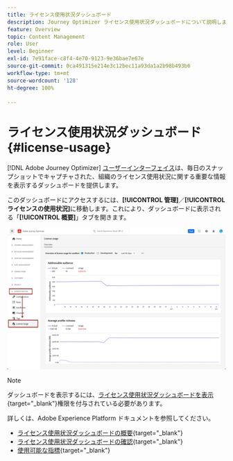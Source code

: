 ```yaml
---
title: ライセンス使用状況ダッシュボード
description: Journey Optimizer ライセンス使用状況ダッシュボードについて説明します
feature: Overview
topic: Content Management
role: User
level: Beginner
exl-id: 7e91face-c8f4-4e70-9123-9e36bae7e67e
source-git-commit: 0ca491315e214e3c12bec11a93da1a2b98b493b6
workflow-type: tm+mt
source-wordcount: '128'
ht-degree: 100%

---
```


# ライセンス使用状況ダッシュボード {#license-usage}

[!DNL Adobe Journey Optimizer] [ユーザーインターフェイス](../start/user-interface.md)は、毎日のスナップショットでキャプチャされた、組織のライセンス使用状況に関する重要な情報を表示するダッシュボードを提供します。

このダッシュボードにアクセスするには、**[!UICONTROL 管理]**／**[!UICONTROL ライセンスの使用状況]**&#x200B;に移動します。これにより、ダッシュボードに表示される「**[!UICONTROL 概要]**」タブを開きます。

![](assets/license-usage-dashboard.png)

>[!NOTE]
>
>ダッシュボードを表示するには、[ライセンス使用状況ダッシュボードを表示](https://experienceleague.adobe.com/docs/experience-platform/dashboards/permissions.html?lang=ja#available-permissions){target=&quot;_blank&quot;}権限を付与されている必要があります。

詳しくは、Adobe Experience Platform ドキュメントを参照してください。

* [ライセンス使用状況ダッシュボードの概要](https://experienceleague.adobe.com/docs/experience-platform/dashboards/guides/license-usage.html?lang=ja){target=&quot;_blank&quot;}
* [ライセンス使用状況ダッシュボードの確認](https://experienceleague.adobe.com/docs/experience-platform/dashboards/guides/license-usage.html?lang=ja#exploring-the-license-usage-dashboard){target=&quot;_blank&quot;}
* [使用可能な指標](https://experienceleague.adobe.com/docs/experience-platform/dashboards/guides/license-usage.html?lang=ja#available-metrics){target=&quot;_blank&quot;}
